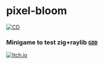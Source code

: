 # pixel-bloom

[![CD](https://github.com/maiconpintoabreu/pixel-bloom/actions/workflows/cd.yml/badge.svg?branch=main)](https://github.com/maiconpintoabreu/pixel-bloom/actions/workflows/cd.yml)

### Minigame to test zig+raylib [`GDD`](GDD.md)

[![Itch.io](https://static.itch.io/images/badge-color.svg)](https://maiconspas.itch.io/pixel-bloom)